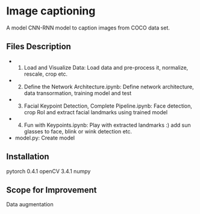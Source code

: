 # Image captioning
A model CNN-RNN model to caption images from COCO data set.

## Files Description
* 1. Load and Visualize Data: Load data and pre-process it, normalize, rescale, crop etc.
* 2. Define the Network Architecture.ipynb: Define network architecture, data transormation, training model and test
* 3. Facial Keypoint Detection, Complete Pipeline.ipynb: Face detection, crop RoI and extract facial landmarks using trained model
* 4. Fun with Keypoints.ipynb: Play with extracted landmarks :) add sun glasses to face, blink or wink detection etc.
* model.py: Create model

## Installation
pytorch 0.4.1
openCV 3.4.1
numpy

## Scope for Improvement
Data augmentation
